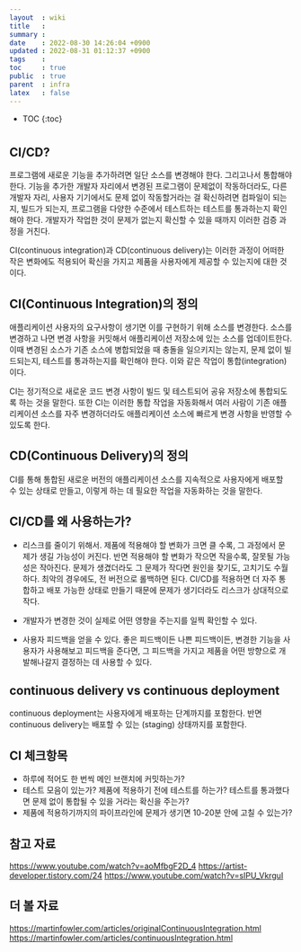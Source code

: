 ```yaml
---
layout  : wiki
title   : 
summary : 
date    : 2022-08-30 14:26:04 +0900
updated : 2022-08-31 01:12:37 +0900
tags    : 
toc     : true
public  : true
parent  : infra
latex   : false
---
```

* TOC
{:toc}

# 

## CI/CD?
프로그램에 새로운 기능을 추가하려면 일단 소스를 변경해야 한다. 그리고나서 통합해야 한다. 기능을 추가한 개발자 자리에서 변경된 프로그램이 문제없이 작동하더라도, 다른 개발자 자리, 사용자 기기에서도 문제 없이 작동할거라는 걸 확신하려면 컴파일이 되는지, 빌드가 되는지, 프로그램을 다양한 수준에서 테스트하는 테스트를 통과하는지 확인해야 한다. 개발자가 작업한 것이 문제가 없는지 확신할 수 있을 때까지 이러한 검증 과정을 거친다.

CI(continuous integration)과 CD(continuous delivery)는 이러한 과정이 어떠한 작은 변화에도 적용되어 확신을 가지고 제품을 사용자에게 제공할 수 있는지에 대한 것이다.

## CI(Continuous Integration)의 정의

애플리케이션 사용자의 요구사항이 생기면 이를 구현하기 위해 소스를 변경한다. 소스를 변경하고 나면 변경 사항을 커밋해서 애플리케이션 저장소에 있는 소스를 업데이트한다. 이때 변경된 소스가 기존 소스에 병합되었을 때 충돌을 일으키지는 않는지, 문제 없이 빌드되는지, 테스트를 통과하는지를 확인해야 한다. 이와 같은 작업이 통합(integration)이다.

CI는 정기적으로 새로운 코드 변경 사항이 빌드 및 테스트되어 공유 저장소에 통합되도록 하는 것을 말한다. 또한 CI는 이러한 통합 작업을 자동화해서 여러 사람이 기존 애플리케이션 소스를 자주 변경하더라도 애플리케이션 소스에 빠르게 변경 사항을 반영할 수 있도록 한다.

## CD(Continuous Delivery)의 정의

CI를 통해 통합된 새로운 버전의 애플리케이션 소스를 지속적으로 사용자에게 배포할 수 있는 상태로 만들고, 이렇게 하는 데 필요한 작업을 자동화하는 것을 말한다.

## CI/CD를 왜 사용하는가?
- 리스크를 줄이기 위해서. 제품에 적용해야 할 변화가 크면 클 수록, 그 과정에서 문제가 생길 가능성이 커진다. 반면 적용해야 할 변화가 작으면 작을수록, 잘못될 가능성은 작아진다. 문제가 생겼더라도 그 문제가 작다면 원인을 찾기도, 고치기도 수월하다. 최악의 경우에도, 전 버전으로 롤백하면 된다. CI/CD를 적용하면 더 자주 통합하고 배포 가능한 상태로 만들기 때문에 문제가 생기더라도 리스크가 상대적으로 작다.

- 개발자가 변경한 것이 실제로 어떤 영향을 주는지를 일찍 확인할 수 있다.

- 사용자 피드백을 얻을 수 있다. 좋은 피드백이든 나쁜 피드백이든, 변경한 기능을 사용자가 사용해보고 피드백을 준다면, 그 피드백을 가지고 제품을 어떤 방향으로 개발해나갈지 결정하는 데 사용할 수 있다.

## continuous delivery vs continuous deployment
continuous deployment는 사용자에게 배포하는 단계까지를 포함한다. 반면 continuous delivery는 배포할 수 있는 (staging) 상태까지를 포함한다.

## CI 체크항목
- 하루에 적어도 한 번씩 메인 브랜치에 커밋하는가?
- 테스트 모음이 있는가? 제품에 적용하기 전에 테스트를 하는가? 테스트를 통과했다면 문제 없이 통합될 수 있을 거라는 확신을 주는가?
- 제품에 적용하기까지의 파이프라인에 문제가 생기면 10-20분 안에 고칠 수 있는가?

## 참고 자료
https://www.youtube.com/watch?v=aoMfbgF2D_4
https://artist-developer.tistory.com/24
https://www.youtube.com/watch?v=sIPU_VkrguI

## 더 볼 자료
https://martinfowler.com/articles/originalContinuousIntegration.html
https://martinfowler.com/articles/continuousIntegration.html
